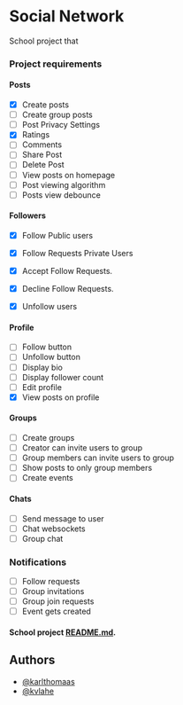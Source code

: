 # Social Network
School project that 

### Project requirements
#### Posts
- [x]  Create posts
- [ ]  Create group posts
- [ ]  Post Privacy Settings
- [x]  Ratings
- [ ]  Comments
- [ ]  Share Post
- [ ]  Delete Post 
- [ ]  View posts on homepage
- [ ]  Post viewing algorithm 
- [ ]  Posts view debounce

#### Followers

- [x]  Follow Public users
- [x]  Follow Requests Private Users
- [x]  Accept Follow Requests.
- [x]  Decline Follow Requests.
- [x]  Unfollow users


#### Profile 
- [ ]  Follow button
- [ ]  Unfollow button
- [ ]  Display bio
- [ ]  Display follower count
- [ ]  Edit profile
- [x]  View posts on profile

#### Groups 
- [ ]  Create groups
- [ ]  Creator can invite users to group
- [ ]  Group members can invite users to group
- [ ]  Show posts to only group members
- [ ]  Create events

#### Chats
- [ ]  Send message to user
- [ ]  Chat websockets
- [ ]  Group chat

### Notifications
- [ ]  Follow requests  
- [ ]  Group invitations
- [ ]  Group join requests
- [ ]  Event gets created

#### School project [README.md](https://github.com/01-edu/public/tree/master/subjects/social-network).

## Authors

- [@karlthomaas](https://www.github.com/karlthomaas)
- [@kvlahe](https://www.github.com/kvlahe)

